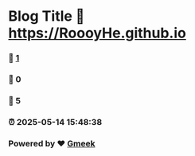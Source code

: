 # Blog Title :link: https://RoooyHe.github.io 
### :page_facing_up: [1](https://RoooyHe.github.io/tag.html) 
### :speech_balloon: 0 
### :hibiscus: 5 
### :alarm_clock: 2025-05-14 15:48:38 
### Powered by :heart: [Gmeek](https://github.com/Meekdai/Gmeek)
